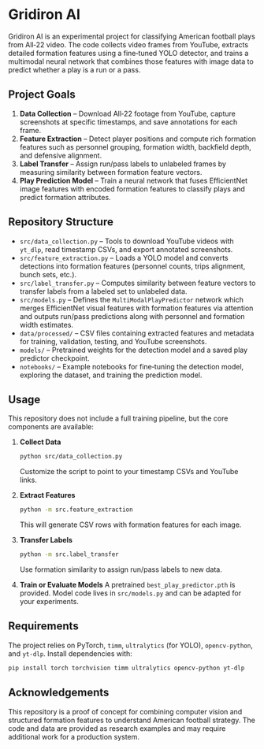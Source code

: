 # Gridiron AI

Gridiron AI is an experimental project for classifying American football plays from All‑22 video. The code collects video frames from YouTube, extracts detailed formation features using a fine‑tuned YOLO detector, and trains a multimodal neural network that combines those features with image data to predict whether a play is a run or a pass.

## Project Goals

1. **Data Collection** – Download All‑22 footage from YouTube, capture screenshots at specific timestamps, and save annotations for each frame.
2. **Feature Extraction** – Detect player positions and compute rich formation features such as personnel grouping, formation width, backfield depth, and defensive alignment.
3. **Label Transfer** – Assign run/pass labels to unlabeled frames by measuring similarity between formation feature vectors.
4. **Play Prediction Model** – Train a neural network that fuses EfficientNet image features with encoded formation features to classify plays and predict formation attributes.

## Repository Structure

- `src/data_collection.py` – Tools to download YouTube videos with `yt_dlp`, read timestamp CSVs, and export annotated screenshots.
- `src/feature_extraction.py` – Loads a YOLO model and converts detections into formation features (personnel counts, trips alignment, bunch sets, etc.).
- `src/label_transfer.py` – Computes similarity between feature vectors to transfer labels from a labeled set to unlabeled data.
- `src/models.py` – Defines the `MultiModalPlayPredictor` network which merges EfficientNet visual features with formation features via attention and outputs run/pass predictions along with personnel and formation width estimates.
- `data/processed/` – CSV files containing extracted features and metadata for training, validation, testing, and YouTube screenshots.
- `models/` – Pretrained weights for the detection model and a saved play predictor checkpoint.
- `notebooks/` – Example notebooks for fine‑tuning the detection model, exploring the dataset, and training the prediction model.

## Usage

This repository does not include a full training pipeline, but the core components are available:

1. **Collect Data**
   ```bash
   python src/data_collection.py
   ```
   Customize the script to point to your timestamp CSVs and YouTube links.

2. **Extract Features**
   ```bash
   python -m src.feature_extraction
   ```
   This will generate CSV rows with formation features for each image.

3. **Transfer Labels**
   ```bash
   python -m src.label_transfer
   ```
   Use formation similarity to assign run/pass labels to new data.

4. **Train or Evaluate Models**
   A pretrained `best_play_predictor.pth` is provided. Model code lives in `src/models.py` and can be adapted for your experiments.

## Requirements

The project relies on PyTorch, `timm`, `ultralytics` (for YOLO), `opencv-python`, and `yt-dlp`. Install dependencies with:

```bash
pip install torch torchvision timm ultralytics opencv-python yt-dlp
```

## Acknowledgements

This repository is a proof of concept for combining computer vision and structured formation features to understand American football strategy. The code and data are provided as research examples and may require additional work for a production system.
